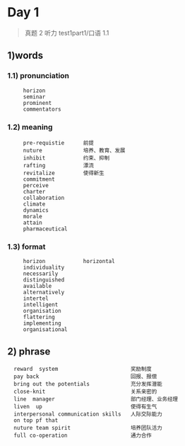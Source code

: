 # Day 1
> 真题 2 听力 test1part1/口语 1.1

## 1)words
### 1.1) pronunciation
         horizon
         seminar
         prominent
         commentators

### 1.2) meaning
         pre-requistie      前提
         nuture             培养、教育、发展
         inhibit            约束、抑制
         rafting            漂流
         revitalize         使得新生
         commitment
         perceive
         charter   
         collaboration
         climate 
         dynamics  
         morale
         attain 
         pharmaceutical
### 1.3) format
         horizon            horizontal 
         individuality
         necessarily
         distinguished
         available
         alternatively
         intertel
         intelligent
         organisation
         flattering
         implementing
         organisational

## 2) phrase
      reward  system                       奖励制度
      pay back                             回报、报偿
      bring out the potentials             充分发挥潜能
      close-knit                           关系亲密的
      line  manager                        部门经理、业务经理
      liven  up                            使得有生气
      interpersonal communication skills   人际交际能力
      on top pf that 
      nuture team spirit                   培养团队活力 
      full co-operation                    通力合作 